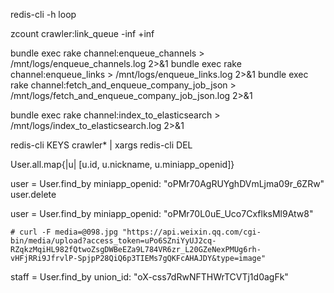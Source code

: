 

redis-cli -h loop

zcount crawler:link_queue -inf +inf


bundle exec rake channel:enqueue_channels > /mnt/logs/enqueue_channels.log 2>&1
bundle exec rake channel:enqueue_links > /mnt/logs/enqueue_links.log 2>&1
bundle exec rake channel:fetch_and_enqueue_company_job_json > /mnt/logs/fetch_and_enqueue_company_job_json.log 2>&1


bundle exec rake channel:index_to_elasticsearch > /mnt/logs/index_to_elasticsearch.log 2>&1



redis-cli KEYS crawler* | xargs redis-cli DEL


User.all.map{|u| [u.id, u.nickname, u.miniapp_openid]}


user = User.find_by miniapp_openid: "oPMr70AgRUYghDVmLjma09r_6ZRw"
user.delete

user = User.find_by miniapp_openid: "oPMr70L0uE_Uco7CxflksMl9Atw8"

    # curl -F media=@098.jpg "https://api.weixin.qq.com/cgi-bin/media/upload?access_token=uPo6SZniYyUJ2cq-RZqkzMqiHL982fQtwoZsgDWBeEZa9L784VR6zr_L20GZeNexPMUg6rh-vHFjRRi9JfrvlP-SpjpP28QiQ6p3TIEMs7gQKFcAHAJDY&type=image"


staff = User.find_by union_id: "oX-css7dRwNFTHWrTCVTj1d0agFk"